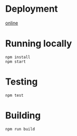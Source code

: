 # Deployment

[online](https://blinqfechallenge-nguyenpham.netlify.app/)

# Running locally

```
npm install
npm start
```

# Testing

```
npm test
```

# Building
```
npm run build
```


